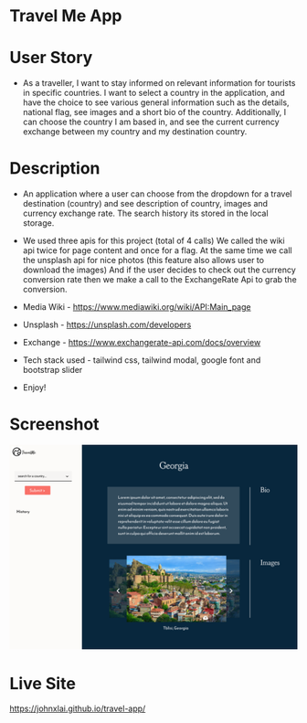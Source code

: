 # Travel Me App
# User Story
* As a traveller, I want to stay informed on relevant information for tourists in specific countries. I want to select a country in the application, and have the choice to see various general information such as the details, national flag, see images and a short bio of the country. Additionally, I can choose the country I am based in, and see the current currency exchange between my country and my destination country.

# Description
* An application where a user can choose from the dropdown for a travel destination (country) and see description of country, images and currency exchange rate. The search history its stored in the local storage.

* We used three apis for this project (total of 4 calls) We called the wiki api twice for page content and once for a flag. At the same time we call the unsplash api for nice photos (this feature also allows user to download the images) And if the user decides to check out the currency conversion rate then we make a call to the ExchangeRate Api to grab the conversion.

* Media Wiki - https://www.mediawiki.org/wiki/API:Main_page
* Unsplash - https://unsplash.com/developers
* Exchange - https://www.exchangerate-api.com/docs/overview

* Tech stack used - tailwind css, tailwind modal, google font and bootstrap slider

* Enjoy!


# Screenshot
![Final Website](assets/image/travel-app.png)

# Live Site
https://johnxlai.github.io/travel-app/
